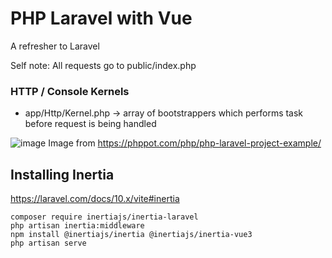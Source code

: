 # PHP Laravel with Vue
A refresher to Laravel

Self note:
All requests go to public/index.php

### HTTP / Console Kernels

- app/Http/Kernel.php -> array of bootstrappers which performs task before request is being handled


![image](https://user-images.githubusercontent.com/14160054/235581347-7981d5f6-2b7e-4fce-b8aa-ab67e6d40f6f.png)
Image from https://phppot.com/php/php-laravel-project-example/


## Installing Inertia
https://laravel.com/docs/10.x/vite#inertia

```
composer require inertiajs/inertia-laravel
php artisan inertia:middleware
npm install @inertiajs/inertia @inertiajs/inertia-vue3
php artisan serve
```


